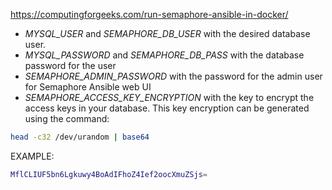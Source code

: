 https://computingforgeeks.com/run-semaphore-ansible-in-docker/

-   _MYSQL_USER_ and _SEMAPHORE_DB_USER_ with the desired database user.
-   _MYSQL_PASSWORD_ and _SEMAPHORE_DB_PASS_ with the database password for the user
-   _SEMAPHORE_ADMIN_PASSWORD_ with the password for the admin user for Semaphore Ansible web UI
-   _SEMAPHORE_ACCESS_KEY_ENCRYPTION_ with the key to encrypt the access keys in your database. This key encryption can be generated using the command:

```bash
head -c32 /dev/urandom | base64
```
EXAMPLE:
```bash
MflCLIUF5bn6Lgkuwy4BoAdIFhoZ4Ief2oocXmuZSjs=
```
